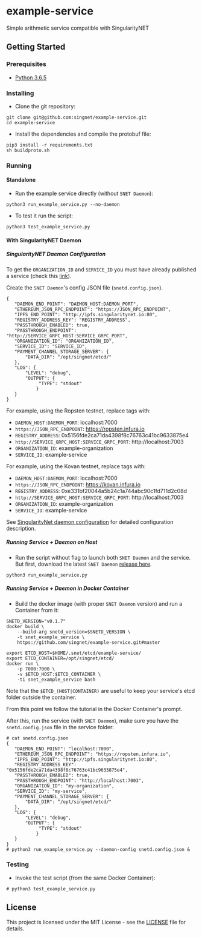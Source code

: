 # example-service

Simple arithmetic service compatible with SingularityNET

## Getting Started

### Prerequisites

* [Python 3.6.5](https://www.python.org/downloads/release/python-365/)

### Installing

* Clone the git repository:

```
git clone git@github.com:singnet/example-service.git
cd example-service
```

* Install the dependencies and compile the protobuf file:

```
pip3 install -r requirements.txt
sh buildproto.sh
```

### Running

#### Standalone

* Run the example service directly (without `SNET Daemon`):

```
python3 run_example_service.py --no-daemon
```

* To test it run the script:

```
python3 test_example_service.py
```

#### With SingularityNET Daemon

##### SingularityNET Daemon Configuration

To get the `ORGANIZATION_ID` and `SERVICE_ID` you must have already published a service 
(check this [link](https://dev.singularitynet.io/tutorials/publish/)).

Create the `SNET Daemon`'s config JSON file (`snetd.config.json`).

```
{
   "DAEMON_END_POINT": "DAEMON_HOST:DAEMON_PORT",
   "ETHEREUM_JSON_RPC_ENDPOINT": "https://JSON_RPC_ENDPOINT",
   "IPFS_END_POINT": "http://ipfs.singularitynet.io:80",
   "REGISTRY_ADDRESS_KEY": "REGISTRY_ADDRESS",
   "PASSTHROUGH_ENABLED": true,
   "PASSTHROUGH_ENDPOINT": "http://SERVICE_GRPC_HOST:SERVICE_GRPC_PORT",
   "ORGANIZATION_ID": "ORGANIZATION_ID",
   "SERVICE_ID": "SERVICE_ID",
   "PAYMENT_CHANNEL_STORAGE_SERVER": {
       "DATA_DIR": "/opt/singnet/etcd/"
   },
   "LOG": {
       "LEVEL": "debug",
       "OUTPUT": {
            "TYPE": "stdout"
           }
   }
}
```

For example, using the Ropsten testnet, replace tags with:

- `DAEMON_HOST:DAEMON_PORT`: localhost:7000
- `https://JSON_RPC_ENDPOINT`: https://ropsten.infura.io
- `REGISTRY_ADDRESS`: 0x5156fde2ca71da4398f8c76763c41bc9633875e4
- `http://SERVICE_GRPC_HOST:SERVICE_GRPC_PORT`: http://localhost:7003
- `ORGANIZATION_ID`: example-organization
- `SERVICE_ID`: example-service

For example, using the Kovan testnet, replace tags with:

- `DAEMON_HOST:DAEMON_PORT`: localhost:7000
- `https://JSON_RPC_ENDPOINT`: https://kovan.infura.io
- `REGISTRY_ADDRESS`: 0xe331bf20044a5b24c1a744abc90c1fd711d2c08d
- `http://SERVICE_GRPC_HOST:SERVICE_GRPC_PORT`: http://localhost:7003
- `ORGANIZATION_ID`: example-organization
- `SERVICE_ID`: example-service

See [SingularityNet daemon configuration](https://github.com/singnet/snet-daemon/blob/master/README.md#configuration) for detailed configuration description.

##### Running Service + Daemon on Host

* Run the script without flag to launch both `SNET Daemon` and the service. But first,
download the latest `SNET Daemon` [release here](https://github.com/singnet/snet-daemon/releases).

```
python3 run_example_service.py
```

##### Running Service + Daemon in Docker Container

* Build the docker image (with proper `SNET Daemon` version) and run a Container from it:

```
SNETD_VERSION="v0.1.7"
docker build \
    --build-arg snetd_version=$SNETD_VERSION \
    -t snet_example_service \
    https://github.com/singnet/example-service.git#master

export ETCD_HOST=$HOME/.snet/etcd/example-service/
export ETCD_CONTAINER=/opt/singnet/etcd/
docker run \
    -p 7000:7000 \
    -v $ETCD_HOST:$ETCD_CONTAINER \
    -ti snet_example_service bash
```

Note that the `$ETCD_(HOST|CONTAINER)` are useful to keep your service's etcd folder outside the container.

From this point we follow the tutorial in the Docker Container's prompt.

After this, run the service (with `SNET Daemon`), make sure you have the `snetd.config.json` file in the service folder:

```
# cat snetd.config.json
{
   "DAEMON_END_POINT": "localhost:7000",
   "ETHEREUM_JSON_RPC_ENDPOINT": "https://ropsten.infura.io",
   "IPFS_END_POINT": "http://ipfs.singularitynet.io:80",
   "REGISTRY_ADDRESS_KEY": "0x5156fde2ca71da4398f8c76763c41bc9633875e4",
   "PASSTHROUGH_ENABLED": true,
   "PASSTHROUGH_ENDPOINT": "http://localhost:7003",
   "ORGANIZATION_ID": "my-organization",
   "SERVICE_ID": "my-service",
   "PAYMENT_CHANNEL_STORAGE_SERVER": {
       "DATA_DIR": "/opt/singnet/etcd/"
   },
   "LOG": {
       "LEVEL": "debug",
       "OUTPUT": {
            "TYPE": "stdout"
           }
   }
}
# python3 run_example_service.py --daemon-config snetd.config.json &
```

### Testing

* Invoke the test script (from the same Docker Container):

```
# python3 test_example_service.py
```

## License

This project is licensed under the MIT License - see the
[LICENSE](https://github.com/singnet/example-service/blob/master/LICENSE) file for details.
